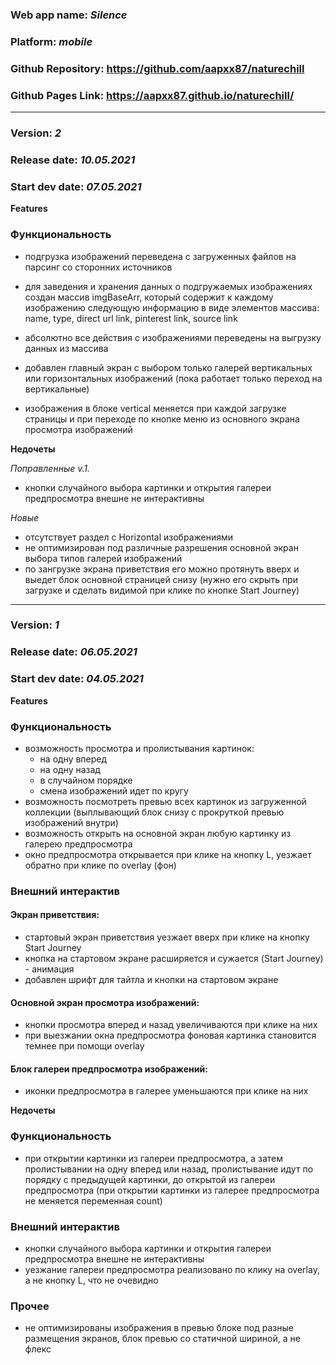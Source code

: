 ### Web app name: _Silence_

### Platform: _mobile_

### Github Repository: https://github.com/aapxx87/naturechill

### Github Pages Link: https://aapxx87.github.io/naturechill/





___________________________________________________________________
### Version: _2_

### Release date: _10.05.2021_

### Start dev date: _07.05.2021_


**Features**

### Функциональность

- подгрузка изображений переведена с загруженных файлов на парсинг со сторонних источников
- для заведения и хранения данных о подгружаемых изображениях создан массив imgBaseArr, который содержит к каждому изображению следующую информацию в виде элементов массива: name, type, direct url link, pinterest link, source link
- абсолютно все действия с изображениями переведены на выгрузку данных из массива

- добавлен главный экран с выбором только галерей вертикальных или горизонтальных изображений (пока работает только переход на вертикальные)
- изображения в блоке vertical меняется при каждой загрузке страницы и при переходе по кнопке меню из основного экрана просмотра изображений



**Недочеты**

_Поправленные v.1._
- кнопки случайного выбора картинки и открытия галереи предпросмотра внешне не интерактивны

_Новые_
- отсутствует раздел с Horizontal изображениями
- не оптимизирован под различные разрешения основной экран выбора типов галерей изображений
- по зангрузке экрана приветствия его можно протянуть вверх и выедет блок основной страницей снизу (нужно его скрыть при загрузке и сделать видимой при клике по кнопке Start Journey)




___________________________________________________________________
### Version: _1_

### Release date: _06.05.2021_

### Start dev date: _04.05.2021_


**Features**

### Функциональность

- возможность просмотра и пролистывания картинок:
  - на одну вперед
  - на одну назад
  - в случайном порядке
  - смена изображений идет по кругу
- возможность посмотреть превью всех картинок из загруженной коллекции (выплывающий блок снизу с прокруткой превью изображений внутри)
- возможность открыть на основной экран любую картинку из галерею предпросмотра
- окно предпросмотра открывается при клике на кнопку L, уезжает обратно при клике по overlay (фон)


### Внешний интерактив

#### Экран приветствия:
- стартовый экран приветствия уезжает вверх при клике на кнопку Start Journey
- кнопка на стартовом экране расширяется и сужается (Start Journey) - анимация
- добавлен шрифт для тайтла и кнопки на стартовом экране

#### Основной экран просмотра изображений:
- кнопки просмотра вперед и назад увеличиваются при клике на них
- при выезжании окна предпросмотра фоновая картинка становится темнее при помощи overlay

#### Блок галереи предпросмотра изображений:
- иконки предпросмотра в галерее уменьшаются при клике на них



**Недочеты**

### Функциональность
- при открытии картинки из галереи предпросмотра, а затем пролистывании на одну вперед или назад, пролистывание идут по порядку с предыдущей картинки, до открытой из галереи предпросмотра (при открытии картинки из галерее предпросмотра не меняется переменная count)

### Внешний интерактив
- кнопки случайного выбора картинки и открытия галереи предпросмотра внешне не интерактивны
- уезжание галереи предпросмотра реализовано по клику на overlay, а не кнопку L, что не очевидно

### Прочее
- не оптимизированы изображения в превью блоке под разные размещения экранов, блок превью со статичной шириной, а не флекс
















<!--  -->
